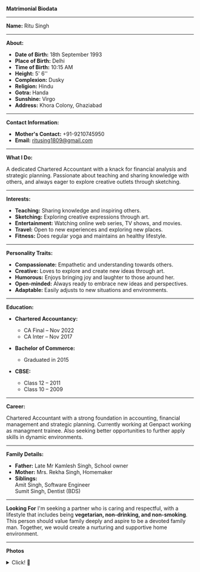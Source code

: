 **Matrimonial Biodata**

---

**Name:** Ritu Singh

---

**About:**

- **Date of Birth:** 18th September 1993
- **Place of Birth:** Delhi
- **Time of Birth:** 10:15 AM
- **Height:** 5' 6''
- **Complexion:** Dusky
- **Religion:** Hindu
- **Gotra:** Handa
- **Sunshine:** Virgo
- **Address:** Khora Colony, Ghaziabad

---

**Contact Information:**

- **Mother's Contact:** +91-9210745950
- **Email:** ritusing1809@gmail.com

---

**What I Do:**

A dedicated Chartered Accountant with a knack for financial analysis and strategic planning. Passionate about teaching and sharing knowledge with others, and always eager to explore creative outlets through sketching.

---

**Interests:**

- **Teaching:** Sharing knowledge and inspiring others.
- **Sketching:** Exploring creative expressions through art.
- **Entertainment:** Watching online web series, TV shows, and movies.
- **Travel:** Open to new experiences and exploring new places.
- **Fitness:** Does regular yoga and maintains an healthy lifestyle.

---

**Personality Traits:**

- **Compassionate:** Empathetic and understanding towards others.
- **Creative:** Loves to explore and create new ideas through art.
- **Humorous:** Enjoys bringing joy and laughter to those around her.
- **Open-minded:** Always ready to embrace new ideas and perspectives.
- **Adaptable:** Easily adjusts to new situations and environments.

---

**Education:**

- **Chartered Accountancy:**
  - CA Final – Nov 2022
  - CA Inter – Nov 2017

- **Bachelor of Commerce:** 
  - Graduated in 2015

- **CBSE:**
  - Class 12 – 2011
  - Class 10 – 2009

---

**Career:**

Chartered Accountant with a strong foundation in accounting, financial management and strategic planning. Currently working at Genpact working as managment trainee. Also seeking better opportunities to further apply skills in dynamic environments.

---

**Family Details:**

- **Father:** Late Mr Kamlesh Singh, School owner
- **Mother:** Mrs. Rekha Singh, Homemaker
- **Siblings:**  
  Amit Singh, Software Engineer  
  Sumit Singh, Dentist (BDS)

---

**Looking For**
I'm seeking a partner who is caring and respectful, with a lifestyle that includes being **vegetarian, non-drinking, and non-smoking**. This person should value family deeply and aspire to be a devoted family man. Together, we would create a nurturing and supportive home environment.

---

**Photos**
<details>
  <summary> Click! 📸 </summary>
  <img src="jpeg/image-1.jpeg">
  <img src="jpeg/image-2.jpeg">
  <img src="jpeg/image-4.jpeg">
  <img src="jpeg/image-5.jpeg">
</details>
